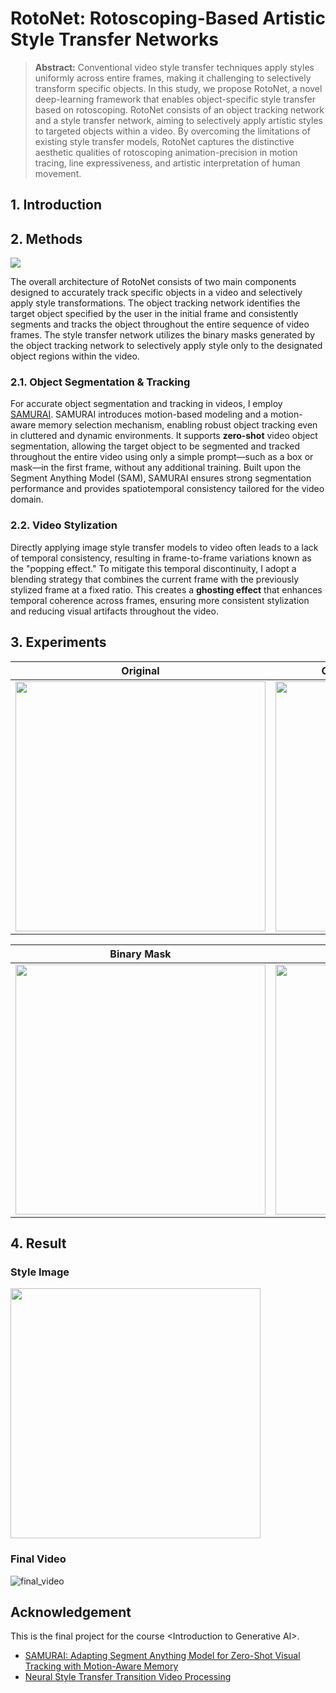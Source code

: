 # RotoNet: Rotoscoping-Based Artistic Style Transfer Networks
> **Abstract:** Conventional video style transfer techniques apply styles uniformly across entire frames, making it challenging to selectively transform specific objects. In this study, we propose RotoNet, a novel deep-learning framework that enables object-specific style transfer based on rotoscoping. RotoNet consists of an object tracking network and a style transfer network, aiming to selectively apply artistic styles to targeted objects within a video. By overcoming the limitations of existing style transfer models, RotoNet captures the distinctive aesthetic qualities of rotoscoping animation-precision in motion tracing, line expressiveness, and artistic interpretation of human movement.

## 1. Introduction


## 2. Methods
<img src="https://github.com/user-attachments/assets/aa24dbf5-2f3e-4eda-9112-bf4b27f02ebd"/>

The overall architecture of RotoNet consists of two main components designed to accurately track specific objects in a video and selectively apply style transformations. The object tracking network identifies the target object specified by the user in the initial frame and consistently segments and tracks the object throughout the entire sequence of video frames. The style transfer network utilizes the binary masks generated by the object tracking network to selectively apply style only to the designated object regions within the video.

### 2.1. Object Segmentation & Tracking  
For accurate object segmentation and tracking in videos, I employ [SAMURAI](https://github.com/yangchris11/samurai). SAMURAI introduces motion-based modeling and a motion-aware memory selection mechanism, enabling robust object tracking even in cluttered and dynamic environments. It supports **zero-shot** video object segmentation, allowing the target object to be segmented and tracked throughout the entire video using only a simple prompt—such as a box or mask—in the first frame, without any additional training. Built upon the Segment Anything Model (SAM), SAMURAI ensures strong segmentation performance and provides spatiotemporal consistency tailored for the video domain.

### 2.2. Video Stylization
Directly applying image style transfer models to video often leads to a lack of temporal consistency, resulting in frame-to-frame variations known as the "popping effect." To mitigate this temporal discontinuity, I adopt a blending strategy that combines the current frame with the previously stylized frame at a fixed ratio. This creates a **ghosting effect** that enhances temporal coherence across frames, ensuring more consistent stylization and reducing visual artifacts throughout the video.

## 3. Experiments
| Original            | Object Tracking & Segmentation              | 
|----------------------------|---------------------------|
|<img src="https://github.com/user-attachments/assets/22dcbc6d-9b56-4c08-a7fa-c1dae10c6e75" width="400"/>|<img src="https://github.com/user-attachments/assets/749f8815-a52a-4fb0-aefd-8b4d8a55bc4f" width="400"/>|

| Binary Mask            | Stylization             | 
|----------------------------|---------------------------|
|<img src="https://github.com/user-attachments/assets/4594b6d9-c3c0-4247-b9f8-f4c6251e6500" width="400"/>|<img src="https://github.com/user-attachments/assets/7773cfcc-f019-44fa-b91d-6c00edd47473" width="400"/>|


## 4. Result
### Style Image
<img src="https://github.com/user-attachments/assets/5e1c410e-93f9-4afe-b7d2-1e673b7f0755" width="400"/>

### Final Video
![final_video](https://github.com/user-attachments/assets/65797691-21fd-46c5-8cca-a91c861e11fb)


## Acknowledgement
This is the final project for the course &lt;Introduction to Generative AI>.
- [SAMURAI: Adapting Segment Anything Model for Zero-Shot Visual Tracking with Motion-Aware Memory](https://github.com/yangchris11/samurai)
- [Neural Style Transfer Transition Video Processing](https://github.com/westgarthb/style-transfer-video-processor)
